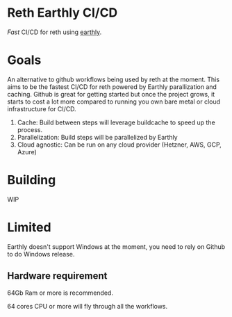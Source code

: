 # Reth Earthly CI/CD 
*Fast* CI/CD for reth using [earthly](https://earthly.dev/). 

# Goals 
An alternative to github workflows being used by reth at the moment. This aims to be the fastest CI/CD for reth powered by Earthly parallization and caching. Github is great for getting started but once the project grows, it starts to cost a lot more compared to running you own bare metal or cloud infrastructure for CI/CD.

1. Cache: Build between steps will leverage buildcache to speed up the process. 
2. Parallelization: Build steps will be parallelized by Earthly
3. Cloud agnostic: Can be run on any cloud provider (Hetzner, AWS, GCP, Azure)

# Building 
WIP

# Limited
Earthly doesn't support Windows at the moment, you need to rely on Github to do Windows release.

## Hardware requirement
64Gb Ram or more is recommended. 

64 cores CPU or more will fly through all the workflows.